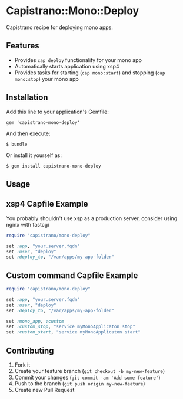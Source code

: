 Capistrano::Mono::Deploy
========================

Capistrano recipe for deploying mono apps.

Features
--------
- Provides `cap deploy` functionality for your mono app
- Automatically starts application using xsp4 
- Provides tasks for starting (`cap mono:start`) and stopping (`cap mono:stop`) your mono app

## Installation

Add this line to your application's Gemfile:

    gem 'capistrano-mono-deploy'

And then execute:

    $ bundle

Or install it yourself as:

    $ gem install capistrano-mono-deploy

## Usage

xsp4 Capfile Example
--------------------
You probably shouldn't use xsp as a production server, consider using nginx with fastcgi

```ruby
require "capistrano/mono-deploy"

set :app, "your.server.fqdn"
set :user, "deploy"
set :deploy_to, "/var/apps/my-app-folder"

```

Custom command Capfile Example
------------------------------
```ruby
require "capistrano/mono-deploy"

set :app, "your.server.fqdn"
set :user, "deploy"
set :deploy_to, "/var/apps/my-app-folder"

set :mono_app, :custom
set :custom_stop, "service myMonoApplicaton stop"
set :custom_start, "service myMonoApplicaton start"

```
## Contributing

1. Fork it
2. Create your feature branch (`git checkout -b my-new-feature`)
3. Commit your changes (`git commit -am 'Add some feature'`)
4. Push to the branch (`git push origin my-new-feature`)
5. Create new Pull Request
